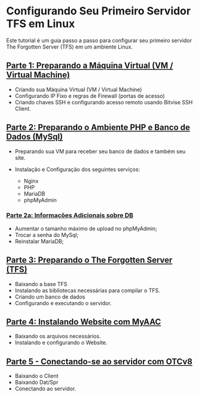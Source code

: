 # Configurando Seu Primeiro Servidor TFS em Linux

Este tutorial é um guia passo a passo para configurar seu primeiro servidor The Forgotten Server (TFS) em um ambiente Linux.

## [Parte 1: Preparando a Máquina Virtual (VM / Virtual Machine)](01.-preparando-vm.md)

* Criando sua Máquina Virtual (VM / Virtual Machine)
* Configurando IP Fixo e regras de Firewall (portas de acesso)
* Criando chaves SSH e configurando acesso remoto usando Bitvise SSH Client.



## [Parte 2: Preparando o Ambiente PHP e Banco de Dados (MySql)](02.-preparando-web-e-db/)

* Preparando sua VM para receber seu banco de dados e também seu site.
*   Instalação e Configuração dos seguintes serviços:

    * Nginx
    * PHP
    * MariaDB
    * phpMyAdmin



### [Parte 2a: Informações Adicionais sobre DB](02.-preparando-web-e-db/02a.-informacoes-adicionais.md)

* Aumentar o tamanho máximo de upload no phpMyAdmin;
* Trocar a senha do MySql;
* Reinstalar MariaDB;



## [Parte 3: Preparando o The Forgotten Server (TFS)](03.-preparando-tfs.md)

* Baixando a base TFS
* Instalando as bibliotecas necessárias para compilar o TFS.
* Criando um banco de dados
* Configurando e executando o servidor.



## [Parte 4: Instalando Website com MyAAC](04.-preparando-site-myaac.md)

* Baixando os arquivos necessários.
* Instalando e configurando o Website.



## [Parte 5 - Conectando-se ao servidor com OTCv8](05.-conectando-com-otcv8.md)

* Baixando o Client
* Baixando Dat/Spr
* Conectando ao servidor.
